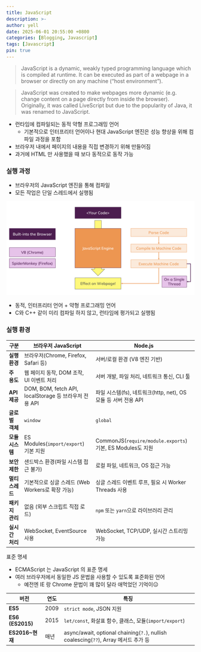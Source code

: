 ```yaml
---
title: JavaScript
description: >-
author: yell
date: 2025-06-01 20:55:00 +0800
categories: [Blogging, Javascript]
tags: [Javascript]
pin: true
---
```


> JavaScript is a dynamic, weakly typed programming language which is compiled at
runtime. It can be executed as part of a webpage in a browser or directly on any
machine (“host environment”).
> 

> JavaScript was created to make webpages more dynamic (e.g. change content on a
page directly from inside the browser). Originally, it was called LiveScript but due to
the popularity of Java, it was renamed to JavaScript.
> 

- 런타임에 컴파일되는 동적 약형 프로그래밍 언어
    - 기본적으로 인터프리터 언어이나 현대 JavaScript 엔진은 성능 향상을 위해 컴파일 과정을 포함
- 브라우저 내에서 페이지의 내용을 직접 변경하기 위해 만들어짐
- 과거에 HTML 만 사용했을 때 보다 동적으로 동작 가능

### 실행 과정

- 브라우저의 JavaScript 엔진을 통해 컴파일
- 모든 작업은 단일 스레드에서 실행됨

![image.png](/assets/img/js_001_01.png)

- 동적, 인터프리터 언어 + 약형 프로그래밍 언어
- C와 C++ 같이 미리 컴파일 하지 않고, 런타임에 평가되고 실행됨

### 실행 환경

| 구분 | 브라우저 JavaScript | Node.js |
| --- | --- | --- |
| **실행 환경** | 브라우저(Chrome, Firefox, Safari 등) | 서버/로컬 환경 (V8 엔진 기반) |
| **주 용도** | 웹 페이지 동작, DOM 조작, UI 이벤트 처리 | 서버 개발, 파일 처리, 네트워크 통신, CLI 툴 |
| **API 제공** | DOM, BOM, fetch API, localStorage 등 브라우저 전용 API | 파일 시스템(fs), 네트워크(http, net), OS 모듈 등 서버 전용 API |
| **글로벌 객체** | `window` | `global` |
| **모듈 시스템** | ES Modules(`import/export`) 기본 지원 | CommonJS(`require/module.exports`) 기본, ES Modules도 지원 |
| **보안 제한** | 샌드박스 환경(파일 시스템 접근 불가) | 로컬 파일, 네트워크, OS 접근 가능 |
| **멀티스레드** | 기본적으로 싱글 스레드 (Web Workers로 확장 가능) | 싱글 스레드 이벤트 루프, 필요 시 Worker Threads 사용 |
| **패키지 관리** | 없음 (외부 스크립트 직접 로드) | `npm` 또는 `yarn`으로 라이브러리 관리 |
| **실시간 처리** | WebSocket, EventSource 사용 | WebSocket, TCP/UDP, 실시간 스트리밍 가능 |

표준 명세

- ECMAScript 는 JavaScript 의 표준 명세
- 여러 브라우저에서 동일한 JS 문법을 사용할 수 있도록 표준화된 언어
    - 예전엔 IE 랑 Chrome 문법이 꽤 많이 달라 애먹었던 기억이😑

| 버전 | 연도 | 특징 |
| --- | --- | --- |
| **ES5** | 2009 | `strict mode`, JSON 지원 |
| **ES6 (ES2015)** | 2015 | `let/const`, 화살표 함수, 클래스, 모듈(`import/export`) |
| **ES2016~현재** | 매년 | async/await, optional chaining(`?.`), nullish coalescing(`??`), Array 메서드 추가 등 |
